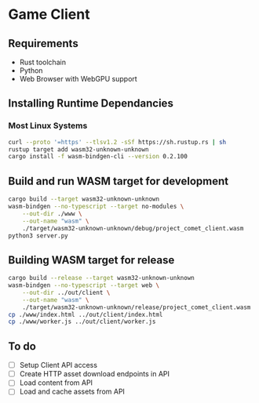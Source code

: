 # Game Client

## Requirements
- Rust toolchain
- Python
- Web Browser with WebGPU support

## Installing Runtime Dependancies
### Most Linux Systems
```sh
curl --proto '=https' --tlsv1.2 -sSf https://sh.rustup.rs | sh
rustup target add wasm32-unknown-unknown
cargo install -f wasm-bindgen-cli --version 0.2.100
```

## Build and run WASM target for development
```sh
cargo build --target wasm32-unknown-unknown
wasm-bindgen --no-typescript --target no-modules \
    --out-dir ./www \
    --out-name "wasm" \
    ./target/wasm32-unknown-unknown/debug/project_comet_client.wasm
python3 server.py
```

## Building WASM target for release
```sh
cargo build --release --target wasm32-unknown-unknown
wasm-bindgen --no-typescript --target web \
    --out-dir ../out/client \
    --out-name "wasm" \
    ./target/wasm32-unknown-unknown/release/project_comet_client.wasm
cp ./www/index.html ../out/client/index.html
cp ./www/worker.js ../out/client/worker.js
```

## To do
- [ ] Setup Client API access
- [ ] Create HTTP asset download endpoints in API
- [ ] Load content from API
- [ ] Load and cache assets from API

